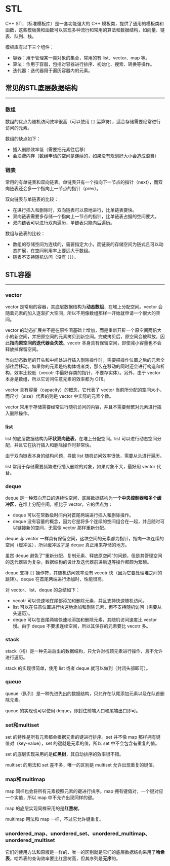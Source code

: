 # STL

C++ STL（标准模板库）是一套功能强大的 C++ 模板类，提供了通用的模板类和函数，这些模板类和函数可以实现多种流行和常用的算法和数据结构，如向量、链表、队列、栈。

模板库有以下三个组件：

* 容器：用于管理某一类对象的集合，常用的有 list、vector、map 等。
* 算法：作用于容器，包括对容器进行排序、初始化、搜索、转换等操作。
* 迭代器：迭代器用于遍历容器内的元素。

## 常见的STL底层数据结构

---

### 数组

数组的优点为随机访问效率很高（可以使用 `[]` 运算符），适合存储需要经常进行访问的元素。

数组的缺点如下：

* 插入删除效率低（需要把元素往后移）
* 会浪费内存（数组申请的空间是连续的，如果没有规划好大小会造成浪费）

### 链表

常用的有单链表和双向链表。单链表只有一个指向下一节点的指针（next），而双向链表还会多一个指向上一节点的指针（prev）。

双向链表与单链表的比较：

* 在进行插入和删除时，双向链表可以原地进行，比单链表要快。
* 双向链表需要多存储一个指向上一节点的指针，比单链表占据的空间要大。
* 双向链表可以进行双向遍历，单链表只能向后遍历。

数组与链表的比较：

* 数组的存储空间为连续的，需要指定大小，而链表的存储空间为链式且可以动态扩展，在空间利用率上要远大于数组。
* 链表不支持随机访问（没有 `[]`）。

## STL容器

---

### vector

vector 是常用的容器，其底层数据结构为**动态数组**，在堆上分配空间。vector 会随着元素的加入逐渐扩大空间，所以不用像数组那样一开始就申请一个很大的空间。

vector 的动态扩展并不是在原空间基础上增加，而是重新开辟一个原空间两倍大小的新空间，并把原空间的元素拷贝到新空间。完成拷贝后，原空间会被释放，因此**指向原空间的迭代器会失效**。vecotr 本身具有保留空间，即使减小容量也不会释放掉保留空间。

当向动态数组的开头和中间处进行插入删除操作时，需要把操作位置之后的元素全部往后移动。如果你的元素是结构体或者类，那么在移动的同时还会进行构造和析构，效率比较低（vecotr 中最好存类的指针，不要存实体）。另外，由于 vector 本身是数组，所以它访问任意元素的效率都为 O(1)。

vector 具有容量（capacity）的概念，它代表了 vector 当前所分配的空间大小，而尺寸（size）代表的则是 vector 中实际的元素个数。

vector 常用于存储需要经常进行随机访问的内容，并且不需要频繁对元素进行插入删除操作。

### list

list 的底层数据结构为**环状双向链表**，在堆上分配空间。list 可以进行动态空间分配，并且它在执行插入和删除操作时非常快。

由于双向链表本身的结构问题，导致 list 随机访问效率很低，需要从头进行遍历。

list 常用于存储需要频繁进行插入删除的对象，如果对象不大，最好用 vector 代替。

### deque

deque 是一种双向开口的连续性空间，底层数据结构为**一个中央控制器和多个缓冲区**，在堆上分配空间。相比于 vector，它的优点为：

* deque 可以在常数级时间内对首尾两端进行插入和删除操作。
* deque 没有容量的概念，因为它是将多个连续的空间组合在一起，并且随时可以链接新的空间，无需像 vector 那样重新分配。

deque 与 vector 一样具有保留空间，这块空间的元素都为指针，指向一块连续的空间（缓冲区），所以缓冲区才是 deque 真正用来存储的地方。

虽然 deque 避免了“重新分配、复制元素、释放原空间”的问题，但是其管理空间的迭代器较为复杂，数据结构的设计及迭代器前进后退等操作都颇为繁琐。

deque 支持 `[]` 操作符，其随机访问效率没有 vecotr 快（因为它要处理堆之间的跳转）。deque 在首尾两端进行添加时，性能很高。

对 vector、list、deque 的总结如下：

* vecotr 可以快速地在尾部添加和删除元素，并且支持快速随机访问。
* list 可以在任意位置进行快速地添加和删除元素，但不支持随机访问（需要从头遍历）。
* deque 可以在首尾两端快速地添加和删除元素，其随机访问速度比 vector 慢。由于 deque 不要求连续空间，所以其保存的元素要比 vecotr 多。

### stack

stack（栈）是一种先进后出的数据结构，只允许对栈顶元素进行操作，且不允许进行遍历。

stack 的实现很简单，使用 list 或者 deque 就可以做到（封闭头部即可）。

### queue

queue（队列）是一种先进先出的数据结构，只允许在队尾添加元素以及在队首删除元素。

queue 的实现也可以使用 deque，即封住前端入口和尾端出口即可。

### set和multiset

set 的特性是所有元素都会根据元素的键进行排序。set 并不像 map 那样拥有键值对（key-value），set 的键就是元素的值，所以 set 中不会包含有重复的值。

set 的底层实现采用的是**红黑树**，其自动排序的效率很不错。

multiset 的用法和 set 差不多，唯一的区别是 multiset 允许出现重复的键值。

### map和multimap

map 同样也会将所有元素按照元素的键进行排序。map 拥有键值对，一个键对应一个实值，所以 map 中不允许出现同样的键。

map 的底层实现同样采用的是**红黑树**。

multimap 用法和 map 一样，不过它允许键重复。

### unordered_map、unordered_set、unordered_multimap、unordered_multiset

它们的使用方法和原版是一样的，唯一的区别就是它们的底层数据结构采用了**哈希表**。哈希表的查询效率要比红黑树高，但其序列是**无序**的。